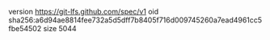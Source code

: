 version https://git-lfs.github.com/spec/v1
oid sha256:a6d94ae8814fee732a5d5dff7b8405f716d009745260a7ead4961cc5fbe54502
size 5044
